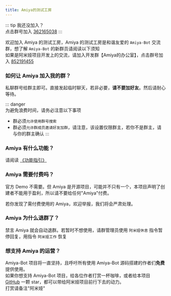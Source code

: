 ```yaml
---
title: Amiya的测试工房
---
```


::: tip 我还没加入？<br>
点击群号加入 [362165038](https://jq.qq.com/?_wv=1027&k=4HKMpUZL)
:::

欢迎加入 Amiya 的测试工房，Amiya 的测试工房是和谐友爱的 `Amiya-Bot` 交流群，想了解 `Amiya-Bot` 的新群员请阅读以下须知<br>
如果是阿米娅项目开发上的交流，请加入开发群【Amiya的办公室】，点击群号加入 [852191455](https://jq.qq.com/?_wv=1027&k=YWVA0NFX)

### 如何让 Amiya 加入我的群？

私聊群号给群主即可。直接发起临时聊天，若非必要，**请不要加好友**。然后请耐心等待。

::: danger <br>
为避免浪费时间，请务必注意以下事项

- 群必须`允许使用群号搜索`
- 群必须`允许群成员邀请好友加群`，请注意，该设置仅限群主，若你不是群主，请与你的群主确认
  :::

### Amiya 有什么功能？

请阅读 [《功能指引》](/blog/function/)

### Amiya 需要付费吗？

官方 Demo 不需要。但 Amiya 是开源项目，可能并不只有一个，本项目声明了创建者不能用于盈利，所以请不要给任何"Amiya"付费。

若你发现了需付费使用的 Amiya，欢迎举报，我们将会严肃处理。

### Amiya 为什么退群了？

禁言 Amiya 就会自动退群。若暂时不想使用，请群管理员使用 `阿米娅休息` 指令暂停回复，用指令 `阿米娅工作` 恢复

### 想支持 Amiya 的运营？

Amiya-Bot 项目将一直坚持，且呼吁所有使用 Amiya-Bot 源码搭建的作者们**免费**提供使用。<br>
如果你想支持 Amiya-Bot 项目，给各位作者打赏一杯咖啡，或者给本项目 [GitHub](https://github.com/AmiyaBot/Amiya-Bot) 一颗 star，都可以带给阿米娅项目前行下去的动力。<br>
打赏请备注"阿米娅"

<sponsors/>
